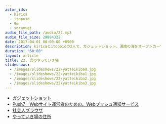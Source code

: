 ```yaml
---
actor_ids:
  - kir1ca
  - itopoid
  - 9m
  - soramugi
audio_file_path: /audio/22.mp3
audio_file_size: 28884322
date: 2017-04-01 00:00:00 +0900
description: kir1caとitopoidの2人で、ガジェットショット、湘南の海をオープンカーで走る大学生、ブロガー、パソコンを持ち歩かない、下赤塚のやっていき場などについて話しました。
duration: "60:00"
layout: article
title: 22. 光のやっていき場
slideshows:
  - /images/slideshows/22/yatteikiba0.jpg
  - /images/slideshows/22/yatteikiba1.jpg
  - /images/slideshows/22/yatteikiba2.jpg
  - /images/slideshows/22/yatteikiba3.jpg
---
```




- [ガジェットショット](https://gadget-shot.com/)
- [Push7 - Webサイト運営者のための、Webプッシュ通知サービス](https://push7.jp/)
- [社会人ブラウザ](https://chrome.google.com/webstore/detail/%E7%A4%BE%E4%BC%9A%E4%BA%BA%E3%83%96%E3%83%A9%E3%82%A6%E3%82%B6/ldaamcmpjjabpmmopdjknbobifnkbhhd?hl=ja)
- [やっていき場の住所](https://twitter.com/itopoid/status/847990195555254273)
